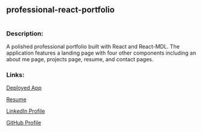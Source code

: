 ## professional-react-portfolio

![]()

### Description:
A polished professional portfolio built with React and React-MDL. The application features a landing page with four other components including an about me page, projects page, resume, and contact pages. 

### Links:

[Deployed App](https://mekaleka.github.io/professional-react-portfolio/)

[Resume]()

[LinkedIn Profile](https://www.linkedin.com/in/michael-plichta-60a391199/)

[GitHub Profile](https://github.com/mekaleka)
